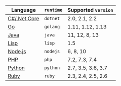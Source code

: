 | **Language** | **`runtime`** | **Supported `version`** |
|----------------------------------|---------------|-------------------------|
| [C#/.Net Core](/languages/dotnet.html) | `dotnet` | 2.0, 2.1, 2.2 |
| [Go](/languages/go.html) | `golang` | 1.11, 1.12, 1.13 |
| [Java](/languages/java.html) | `java` | 11, 12, 8, 13 |
| [Lisp](/languages/lisp.html) | `lisp` | 1.5 |
| [Node.js](/languages/nodejs.html) | `nodejs` | 6, 8, 10 |
| [PHP](/languages/php.html) | `php` | 7.2, 7.3, 7.4 |
| [Python](/languages/python.html) | `python` | 2.7, 3.5, 3.6, 3.7 |
| [Ruby](/languages/ruby.html) | `ruby` | 2.3, 2.4, 2.5, 2.6 |